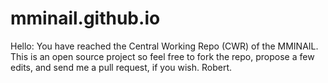 # mminail.github.io
Hello: You have reached the Central Working Repo (CWR) of the MMINAIL.
This is an open source project so feel free to fork the repo, propose a few edits, and send me a pull request, if you wish.
Robert.
